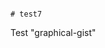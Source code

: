                                                                                                            # test7
Test "graphical-gist"